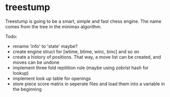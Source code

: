 # treestump
Treestump is going to be a smart, simple and fast chess engine. The name comes from the tree in the minimax algorithm.

Todo:
- rename 'info' to 'state' maybe?
- create engine struct for [wtime, btime, winc, binc] and so on
- create a history of positions. That way, a move list can be created, and moves can be undone
- implement three fold repitition rule (maybe using zobrist hash for lookup)
- implement look up table for openings
- store piece score matrix in seperate files and load them into a variable in the beginning